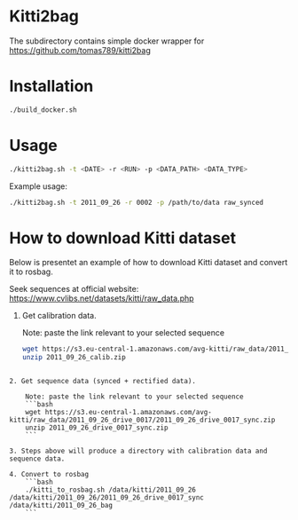 # Kitti2bag

The subdirectory contains simple docker wrapper for https://github.com/tomas789/kitti2bag

# Installation 

```bash
./build_docker.sh
```

# Usage

```bash
./kitti2bag.sh -t <DATE> -r <RUN> -p <DATA_PATH> <DATA_TYPE>
```

Example usage:

```bash
./kitti2bag.sh -t 2011_09_26 -r 0002 -p /path/to/data raw_synced
```

# How to download Kitti dataset

Below is presentet an example of how to download Kitti dataset and convert it to rosbag.

Seek sequences at official website: https://www.cvlibs.net/datasets/kitti/raw_data.php

1. Get calibration data. 

    Note: paste the link relevant to your selected sequence
    ```bash
    wget https://s3.eu-central-1.amazonaws.com/avg-kitti/raw_data/2011_09_26_calib.zip
    unzip 2011_09_26_calib.zip
```

2. Get sequence data (synced + rectified data). 

    Note: paste the link relevant to your selected sequence
    ```bash
    wget https://s3.eu-central-1.amazonaws.com/avg-kitti/raw_data/2011_09_26_drive_0017/2011_09_26_drive_0017_sync.zip
    unzip 2011_09_26_drive_0017_sync.zip
    ```

3. Steps above will produce a directory with calibration data and sequence data.

4. Convert to rosbag
    ```bash
    ./kitti_to_rosbag.sh /data/kitti/2011_09_26 /data/kitti/2011_09_26/2011_09_26_drive_0017_sync /data/kitti/2011_09_26_bag
    ```
